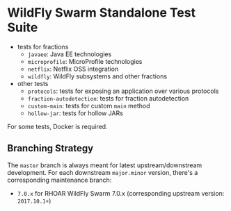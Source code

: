 # WildFly Swarm Standalone Test Suite

- tests for fractions
  - `javaee`: Java EE technologies
  - `microprofile`: MicroProfile technologies
  - `netflix`: Netflix OSS integration
  - `wildfly`: WildFly subsystems and other fractions
- other tests
  - `protocols`: tests for exposing an application over various protocols
  - `fraction-autodetection`: tests for fraction autodetection
  - `custom-main`: tests for custom `main` method
  - `hollow-jar`: tests for hollow JARs

For some tests, Docker is required.

## Branching Strategy

The `master` branch is always meant for latest upstream/downstream development.
For each downstream `major.minor` version, there's a corresponding maintenance
branch:

- `7.0.x` for RHOAR WildFly Swarm 7.0.x (corresponding upstream version: `2017.10.1+`)
